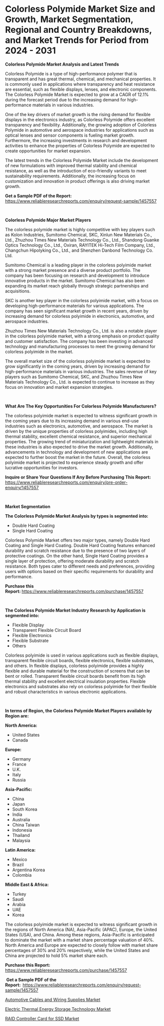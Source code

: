<p><h1>Colorless Polymide Market Size and Growth, Market Segmentation, Regional and Country Breakdowns, and Market Trends for Period from 2024 -  2031</h1></p><p><strong>Colorless Polymide Market Analysis and Latest Trends</strong></p>
<p><p>Colorless Polymide is a type of high-performance polymer that is transparent and has great thermal, chemical, and mechanical properties. It is commonly used in applications where transparency and heat resistance are essential, such as flexible displays, lenses, and electronic components. The Colorless Polymide Market is expected to grow at a CAGR of 12.1% during the forecast period due to the increasing demand for high-performance materials in various industries.</p><p>One of the key drivers of market growth is the rising demand for flexible displays in the electronics industry, as Colorless Polymide offers excellent transparency and flexibility. Additionally, the growing adoption of Colorless Polymide in automotive and aerospace industries for applications such as optical lenses and sensor components is fueling market growth. Furthermore, the increasing investments in research and development activities to enhance the properties of Colorless Polymide are expected to create opportunities for market expansion.</p><p>The latest trends in the Colorless Polymide Market include the development of new formulations with improved thermal stability and chemical resistance, as well as the introduction of eco-friendly variants to meet sustainability requirements. Additionally, the increasing focus on customization and innovation in product offerings is also driving market growth.</p></p>
<p><strong>Get a Sample PDF of the Report:&nbsp;</strong> <a href="https://www.reliableresearchreports.com/enquiry/request-sample/1457557">https://www.reliableresearchreports.com/enquiry/request-sample/1457557</a></p>
<p>&nbsp;</p>
<p><strong>Colorless Polymide Major Market Players</strong></p>
<p><p>The colorless polymide market is highly competitive with key players such as Kolon Industries, Sumitomo Chemical, SKC, Xinlun New Materials Co., Ltd., Zhuzhou Times New Materials Technology Co., Ltd., Shandong Guanke Optics Technology Co., Ltd., Oxiran, RAYITEK Hi-Tech Film Company, Ltd., Changchun Hipolyking Co., Ltd., and Shenzhen Danbond Technology Co. Ltd.</p><p>Sumitomo Chemical is a leading player in the colorless polyimide market with a strong market presence and a diverse product portfolio. The company has been focusing on research and development to introduce innovative products in the market. Sumitomo Chemical has also been expanding its market reach globally through strategic partnerships and acquisitions.</p><p>SKC is another key player in the colorless polyimide market, with a focus on developing high-performance materials for various applications. The company has seen significant market growth in recent years, driven by increasing demand for colorless polyimide in electronics, automotive, and aerospace industries.</p><p>Zhuzhou Times New Materials Technology Co., Ltd. is also a notable player in the colorless polyimide market, with a strong emphasis on product quality and customer satisfaction. The company has been investing in advanced technology and manufacturing processes to meet the growing demand for colorless polyimide in the market.</p><p>The overall market size of the colorless polyimide market is expected to grow significantly in the coming years, driven by increasing demand for high-performance materials in various industries. The sales revenue of key players such as Sumitomo Chemical, SKC, and Zhuzhou Times New Materials Technology Co., Ltd. is expected to continue to increase as they focus on innovation and market expansion strategies.</p></p>
<p>&nbsp;</p>
<p><strong>What Are The Key Opportunities For Colorless Polymide Manufacturers?</strong></p>
<p><p>The colorless polyimide market is expected to witness significant growth in the coming years due to its increasing demand in various end-use industries such as electronics, automotive, and aerospace. The market is driven by the unique properties of colorless polyimides, including high thermal stability, excellent chemical resistance, and superior mechanical properties. The growing trend of miniaturization and lightweight materials in these industries is also expected to drive the market growth. Additionally, advancements in technology and development of new applications are expected to further boost the market in the future. Overall, the colorless polyimide market is projected to experience steady growth and offer lucrative opportunities for investors.</p></p>
<p><strong>Inquire or Share Your Questions If Any Before Purchasing This Report:</strong> <a href="https://www.reliableresearchreports.com/enquiry/pre-order-enquiry/1457557">https://www.reliableresearchreports.com/enquiry/pre-order-enquiry/1457557</a></p>
<p>&nbsp;</p>
<p><strong>Market Segmentation</strong></p>
<p><strong>The Colorless Polymide Market Analysis by types is segmented into:</strong></p>
<p><ul><li>Double Hard Coating</li><li>Single Hard Coating</li></ul></p>
<p><p>Colorless Polymide Market offers two major types, namely Double Hard Coating and Single Hard Coating. Double Hard Coating features enhanced durability and scratch resistance due to the presence of two layers of protective coatings. On the other hand, Single Hard Coating provides a single layer of protection, offering moderate durability and scratch resistance. Both types cater to different needs and preferences, providing users with options based on their specific requirements for durability and performance.</p></p>
<p><strong>Purchase this Report:&nbsp;</strong><a href="https://www.reliableresearchreports.com/purchase/1457557">https://www.reliableresearchreports.com/purchase/1457557</a></p>
<p>&nbsp;</p>
<p><strong>The Colorless Polymide Market Industry Research by Application is segmented into:</strong></p>
<p><ul><li>Flexible Display</li><li>Transparent Flexible Circuit Board</li><li>Flexible Electronics</li><li>Flexible Substrate</li><li>Others</li></ul></p>
<p><p>Colorless polyimide is used in various applications such as flexible displays, transparent flexible circuit boards, flexible electronics, flexible substrates, and others. In flexible displays, colorless polyimide provides a highly flexible and durable material for the construction of screens that can be bent or rolled. Transparent flexible circuit boards benefit from its high thermal stability and excellent electrical insulation properties. Flexible electronics and substrates also rely on colorless polyimide for their flexible and robust characteristics in various electronic applications.</p></p>
<p>&nbsp;</p>
<p><strong>In terms of Region, the Colorless Polymide Market Players available by Region are:</strong></p>
<p>
    <p> <strong> North America: </strong>
        <ul>
            <li>United States</li>
            <li>Canada</li>
        </ul>
        </p> 
    <p> <strong> Europe: </strong>
        <ul>
            <li>Germany</li>
            <li>France</li>
            <li>U.K.</li>
            <li>Italy</li>
            <li>Russia</li>
        </ul>
        </p> 
    <p> <strong> Asia-Pacific: </strong>
        <ul>
            <li>China</li>
            <li>Japan</li>
            <li>South Korea</li>
            <li>India</li>
            <li>Australia</li>
            <li>China Taiwan</li>
            <li>Indonesia</li>
            <li>Thailand</li>
            <li>Malaysia</li>
        </ul>
        </p> 
    <p> <strong> Latin America: </strong>
        <ul>
            <li>Mexico</li>
            <li>Brazil</li>
            <li>Argentina Korea</li>
            <li>Colombia</li>
        </ul>
        </p> 
    <p> <strong> Middle East & Africa: </strong>
        <ul>
            <li>Turkey</li>
            <li>Saudi</li>
            <li>Arabia</li>
            <li>UAE</li>
            <li>Korea</li>
        </ul>
    </p>
    </p>
<p><p>The colorless polyimide market is expected to witness significant growth in the regions of North America (NA), Asia-Pacific (APAC), Europe, the United States (USA), and China. Among these regions, Asia-Pacific is anticipated to dominate the market with a market share percentage valuation of 40%. North America and Europe are expected to closely follow with market share percentages of 30% and 20% respectively, while the United States and China are projected to hold 5% market share each.</p></p>
<p><strong>Purchase this Report: </strong><a href="https://www.reliableresearchreports.com/purchase/1457557">https://www.reliableresearchreports.com/purchase/1457557</a></p>
<p>&nbsp;<strong>Get a Sample PDF of the Report:&nbsp;&nbsp;</strong><a href="https://www.reliableresearchreports.com/enquiry/request-sample/1457557">https://www.reliableresearchreports.com/enquiry/request-sample/1457557</a></p>
<p><strong></strong></p>
<p><p><a href="https://view.publitas.com/reportprime-1/automotive-cables-and-wiring-supplies-market-insights-market-players-and-forecast-till-2031/">Automotive Cables and Wiring Supplies Market</a></p><p><a href="https://github.com/ruddyyedelwadw/Market-Research-Report-List-1/blob/main/electric-thermal-energy-storage-technology-market.md">Electric Thermal Energy Storage Technology Market</a></p><p><a href="https://view.publitas.com/reportprime-1/raid-controller-card-for-ssd-market-size-furnishes-valuable-information-encompassing-market-share-market-trends-and-projections-spanning-from-2024-to-2031/">RAID Controller Card for SSD Market</a></p></p>